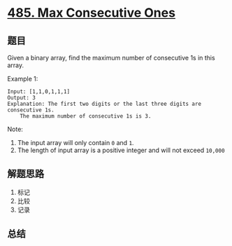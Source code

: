 # [485. Max Consecutive Ones](https://leetcode.com/problems/max-consecutive-ones/)

## 题目
Given a binary array, find the maximum number of consecutive 1s in this array.

Example 1:
```
Input: [1,1,0,1,1,1]
Output: 3
Explanation: The first two digits or the last three digits are consecutive 1s.
    The maximum number of consecutive 1s is 3.
```
Note:
1. The input array will only contain `0` and `1`.
1. The length of input array is a positive integer and will not exceed `10,000`

## 解题思路
1. 标记
2. 比较
3. 记录

## 总结


